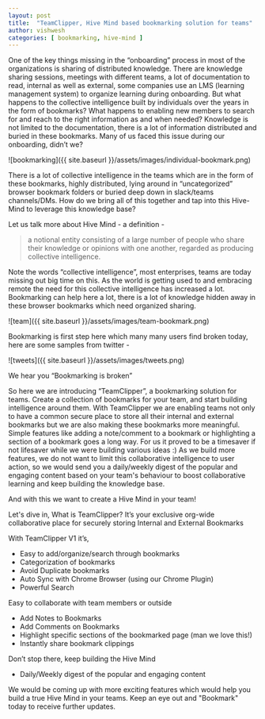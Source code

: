 ```yaml
---
layout: post
title:  "TeamClipper, Hive Mind based bookmarking solution for teams"
author: vishwesh
categories: [ bookmarking, hive-mind ]
---
```

One of the key things missing in the “onboarding” process in most of the organizations is sharing of distributed knowledge. There are knowledge sharing sessions, meetings with different teams, a lot of documentation to read, internal as well as external, some companies use an LMS (learning management system) to organize learning during onboarding. But what happens to the collective intelligence built by individuals over the years in the form of bookmarks? What happens to enabling new members to search for and reach to the right information as and when needed? Knowledge is not limited to the documentation, there is a lot of information distributed and buried in these bookmarks. Many of us faced this issue during our onboarding, didn’t we?  

![bookmarking]({{ site.baseurl }}/assets/images/individual-bookmark.png)

There is a lot of collective intelligence in the teams which are in the form of these bookmarks, highly distributed, lying around in “uncategorized” browser bookmark folders or buried deep down in slack/teams channels/DMs. How do we bring all of this together and tap into this Hive-Mind to leverage this knowledge base? 

Let us talk more about Hive Mind - a definition - 
>a notional entity consisting of a large number of people who share their knowledge or opinions with one another, regarded as producing collective intelligence.

Note the words “collective intelligence”, most enterprises, teams are today missing out big time on this. As the world is getting used to and embracing remote the need for this collective intelligence has increased a lot. Bookmarking can help here a lot, there is a lot of knowledge hidden away in these browser bookmarks which need organized sharing. 

![team]({{ site.baseurl }}/assets/images/team-bookmark.png)

Bookmarking is first step here which many many users find broken today, here are some samples from twitter - 

![tweets]({{ site.baseurl }}/assets/images/tweets.png)

We hear you “Bookmarking is broken” 

So here we are introducing “TeamClipper”, a bookmarking solution for teams. Create a collection of bookmarks for your team, and start building intelligence around them. With TeamClipper we are enabling teams not only to have a common secure place to store all their internal and external bookmarks but we are also making these bookmarks more meaningful. Simple features like adding a note/comment to a bookmark or highlighting a section of a bookmark goes a long way. For us it proved to be a timesaver if not lifesaver while we were building various ideas :) As we build more features, we do not want to limit this collaborative intelligence to user action, so we would send you a daily/weekly digest of the popular and engaging content based on your team's behaviour to boost collaborative learning and keep building the knowledge base.

And with this we want to create a Hive Mind in your team!

Let's dive in, 
What is TeamClipper? 
It’s your exclusive org-wide collaborative place for securely storing Internal and External Bookmarks

With TeamClipper V1 it’s, 
+ Easy to add/organize/search through bookmarks
+ Categorization of bookmarks
+ Avoid Duplicate bookmarks
+ Auto Sync with Chrome Browser (using our Chrome Plugin)
+ Powerful Search

Easy to collaborate with team members or outside
+ Add Notes to Bookmarks
+ Add Comments on Bookmarks
+ Highlight specific sections of the bookmarked page (man we love this!)
+ Instantly share bookmark clippings

Don’t stop there, keep building the Hive Mind  
+ Daily/Weekly digest of the popular and engaging content

We would be coming up with more exciting features which would help you build a true Hive Mind in your teams. Keep an eye out and "Bookmark" today to receive further updates.
